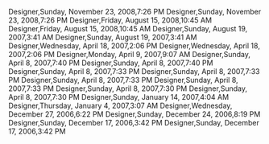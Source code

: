 ﻿Designer,Sunday, November 23, 2008,7:26 PMDesigner,Sunday, November 23, 2008,7:26 PMDesigner,Friday, August 15, 2008,10:45 AMDesigner,Friday, August 15, 2008,10:45 AMDesigner,Sunday, August 19, 2007,3:41 AMDesigner,Sunday, August 19, 2007,3:41 AMDesigner,Wednesday, April 18, 2007,2:06 PMDesigner,Wednesday, April 18, 2007,2:06 PMDesigner,Monday, April 9, 2007,9:07 AMDesigner,Sunday, April 8, 2007,7:40 PMDesigner,Sunday, April 8, 2007,7:40 PMDesigner,Sunday, April 8, 2007,7:33 PMDesigner,Sunday, April 8, 2007,7:33 PMDesigner,Sunday, April 8, 2007,7:33 PMDesigner,Sunday, April 8, 2007,7:33 PMDesigner,Sunday, April 8, 2007,7:30 PMDesigner,Sunday, April 8, 2007,7:30 PMDesigner,Sunday, January 14, 2007,4:04 AMDesigner,Thursday, January 4, 2007,3:07 AMDesigner,Wednesday, December 27, 2006,6:22 PMDesigner,Sunday, December 24, 2006,8:19 PMDesigner,Sunday, December 17, 2006,3:42 PMDesigner,Sunday, December 17, 2006,3:42 PM